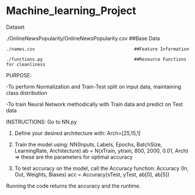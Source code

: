# Machine_learning_Project

Dataset

   ./OnlineNewsPopularity/OnlineNewsPopularity.csv  ##Base Data
   
    ./names.csv                                      ##Feature Information
    
    ./functions.py                                   ##Resource Functions for cleanliness


PURPOSE: 

-To perform Normalization and Train-Test split on input data, maintaining class distribution

-To train Neural Network methodically with Train data and predict on Test data

INSTRUCTIONS:
Go to NN.py

1. Define your desired architecture with: 
Arch=[25,15,1]

2. Train the model using: 
NN(Inputs, Labels, Epochs, BatchSize, LearningRate, Architecture)
ab = N(xTrain, ytrain, 800, 2000, 0.01, Arch) => these are the parameters for optimal accuracy

3. To test accuracy on the model, call the Accuracy function: 
Accuracy (In, Out, Weights, Biases)
acc = Accuracy(xTest, yTest, ab[0], ab[5]) 


Running the code returns the accuracy and the runtime. 

